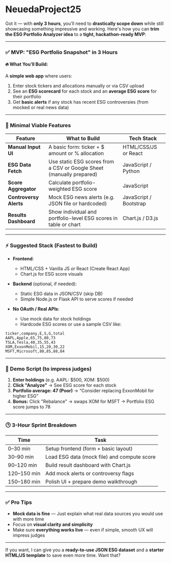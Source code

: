 # NeuedaProject25
Got it — with **only 3 hours**, you’ll need to **drastically scope down** while still showcasing something impressive and working. Here's how you can **trim the ESG Portfolio Analyzer idea** to a **tight, hackathon-ready MVP**:

---

### ✅ **MVP: "ESG Portfolio Snapshot" in 3 Hours**

#### 🔥 What You’ll Build:

A **simple web app** where users:

1. Enter stock tickers and allocations manually or via CSV upload
2. See an **ESG scorecard** for each stock and an **average ESG score** for their portfolio
3. Get **basic alerts** if any stock has recent ESG controversies (from mocked or real news data)

---

### 🧱 Minimal Viable Features

| Feature                | What to Build                                                        | Tech Stack             |
| ---------------------- | -------------------------------------------------------------------- | ---------------------- |
| **Manual Input UI**    | A basic form: ticker + \$ amount or % allocation                     | HTML/CSS/JS or React   |
| **ESG Data Fetch**     | Use static ESG scores from a CSV or Google Sheet (manually prepared) | JavaScript / Python    |
| **Score Aggregator**   | Calculate portfolio-weighted ESG score                               | JavaScript             |
| **Controversy Alerts** | Mock ESG news alerts (e.g. JSON file or hardcoded)                   | JavaScript / Bootstrap |
| **Results Dashboard**  | Show individual and portfolio-level ESG scores in table or chart     | Chart.js / D3.js       |

---

### ⚡ Suggested Stack (Fastest to Build)

* **Frontend**:

  * HTML/CSS + Vanilla JS *or* React (Create React App)
  * Chart.js for ESG score visuals

* **Backend** (optional, if needed):

  * Static ESG data in JSON/CSV (skip DB)
  * Simple Node.js or Flask API to serve scores if needed

* **No OAuth / Real APIs**:

  * Use mock data for stock holdings
  * Hardcode ESG scores or use a sample CSV like:

```csv
ticker,company,E,S,G,total
AAPL,Apple,65,75,80,73
TSLA,Tesla,40,35,55,43
XOM,ExxonMobil,15,20,30,22
MSFT,Microsoft,80,85,88,84
```

---

### 🧪 Demo Script (to impress judges)

1. **Enter holdings** (e.g. AAPL: \$500, XOM: \$500)
2. **Click "Analyze"** → See ESG score for each stock
3. **Portfolio average: 47 (Poor)** → “Consider replacing ExxonMobil for higher ESG”
4. **Bonus:** Click "Rebalance" → swaps XOM for MSFT → Portfolio ESG score jumps to 78

---

### 🕒 3-Hour Sprint Breakdown

| Time        | Task                                        |
| ----------- | ------------------------------------------- |
| 0–30 min    | Setup frontend (form + basic layout)        |
| 30–90 min   | Load ESG data (mock file) and compute score |
| 90–120 min  | Build result dashboard with Chart.js        |
| 120–150 min | Add mock alerts or controversy flags        |
| 150–180 min | Polish UI + prepare demo walkthrough        |

---

### ✅ Pro Tips

* **Mock data is fine** — Just explain what real data sources you would use with more time
* Focus on **visual clarity and simplicity**
* Make sure **everything works live** — even if simple, smooth UX will impress judges

---

If you want, I can give you a **ready-to-use JSON ESG dataset** and a **starter HTML/JS template** to save even more time. Want that?

